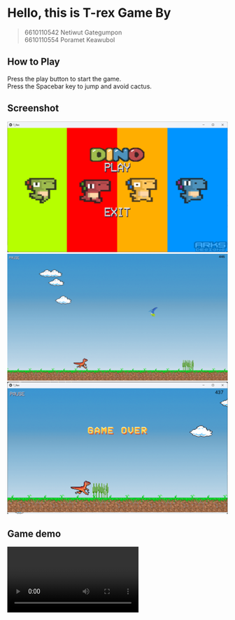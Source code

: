 # Hello, this is T-rex Game By

> 6610110542 Netiwut Gategumpon \
> 6610110554 Poramet Keawubol

## How to Play  

Press the play button to start the game. \
Press the Spacebar key to jump and avoid cactus.

## Screenshot

![Screenshot](/images/Screenshotstart.png)
![Screenshot](/images/Screenshotrungame.png)
![Screenshot](/images/Screenshotgameover.png)

## Game demo

![Game demo](/video/gamedemo.mp4)
